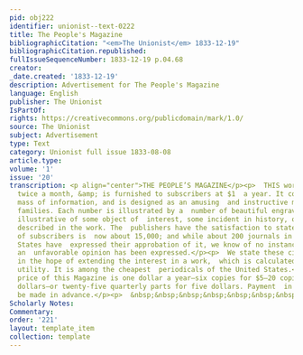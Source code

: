 ```yaml
---
pid: obj222
identifier: unionist--text-0222
title: The People's Magazine
bibliographicCitation: "<em>The Unionist</em> 1833-12-19"
bibliographicCitation.republished: 
fullIssueSequenceNumber: 1833-12-19 p.04.68
creator: 
_date.created: '1833-12-19'
description: Advertisement for The People's Magazine
language: English
publisher: The Unionist
IsPartOf: 
rights: https://creativecommons.org/publicdomain/mark/1.0/
source: The Unionist
subject: Advertisement
type: Text
category: Unionist full issue 1833-08-08
article.type: 
volume: '1'
issue: '20'
transcription: <p align="center">THE PEOPLE’S MAGAZINE</p><p>  THIS work is published
  twice a month, &amp; is furnished to subscribers at $1  a year. It contains a large
  mass of information, and is designed as an amusing  and instructive miscellany for
  families. Each number is illustrated by a  number of beautiful engravings on wood,
  illustrative of some object of  interest, some incident in history, or some scene
  described in the work. The  publishers have the satisfaction to state that the number
  of subscribers is  now about 15,000; and while about 200 journals in the United
  States have  expressed their approbation of it, we know of no instance in which
  an  unfavorable opinion has been expressed.</p><p>  We state these circumstances,
  in the hope of extending the interest in a work,  which is calculated to be of extensive
  utility. It is among the cheapest  periodicals of the United States.</p><p>  The
  price of this Magazine is one dollar a year—six copies for $5—20 copies  for fifteen
  dollars—or twenty-five quarterly parts for five dollars. Payment  in all cases to
  be made in advance.</p><p>  &nbsp;&nbsp;&nbsp;&nbsp;&nbsp;&nbsp;&nbsp;&nbsp;&nbsp;&nbsp;&nbsp;&nbsp;&nbsp;&nbsp;&nbsp;&nbsp;&nbsp;&nbsp;&nbsp;&nbsp;&nbsp;&nbsp;&nbsp;&nbsp;&nbsp;&nbsp;&nbsp;&nbsp;&nbsp;&nbsp;&nbsp;&nbsp;&nbsp;&nbsp;&nbsp;&nbsp;&nbsp;&nbsp;&nbsp;&nbsp;&nbsp;&nbsp;&nbsp;&nbsp;&nbsp;&nbsp;&nbsp;&nbsp;&nbsp;&nbsp;&nbsp;&nbsp;&nbsp;&nbsp;&nbsp;&nbsp;&nbsp;&nbsp;&nbsp;&nbsp;&nbsp;&nbsp;&nbsp;&nbsp;&nbsp;&nbsp;&nbsp;&nbsp;&nbsp;&nbsp;&nbsp;  Nov.  27&nbsp;&nbsp;&nbsp;&nbsp;&nbsp;&nbsp;&nbsp;&nbsp;&nbsp;&nbsp;&nbsp;&nbsp;&nbsp;&nbsp;&nbsp;&nbsp;&nbsp;&nbsp;&nbsp;&nbsp;&nbsp;&nbsp;&nbsp;&nbsp;&nbsp;&nbsp;&nbsp;&nbsp;&nbsp;&nbsp;&nbsp;&nbsp;&nbsp;&nbsp;&nbsp;  18</p><p></p>
Scholarly Notes: 
Commentary: 
order: '221'
layout: template_item
collection: template
---
```

